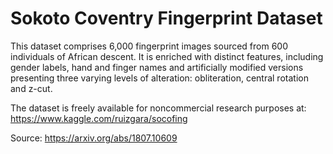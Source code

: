 # Sokoto Coventry Fingerprint Dataset

This dataset comprises 6,000 fingerprint images sourced from 600 individuals of African descent. 
It is enriched with distinct features, including gender labels, hand and finger names and artificially modified versions presenting three varying levels of alteration: obliteration, central rotation and z-cut.

The dataset is freely available for noncommercial research purposes at: https://www.kaggle.com/ruizgara/socofing

Source: https://arxiv.org/abs/1807.10609
